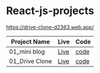 # React-js-projects
https://drive-clone-d2363.web.app/

Project Name | Live | Code
------------ | ------------- | -------------
01_mini blog  | <a href= "https://abhishek-12blogger.netlify.app/">Live </a> | <a href="https://github.com/abhisheks-12/React-js-projects/tree/master/mini-blog">code</a>
01_Drive Clone  | <a href= "https://drive-clone-d2363.web.app//">Live </a> | <a href="https://github.com/abhisheks-12/Drive-clone">code</a>
